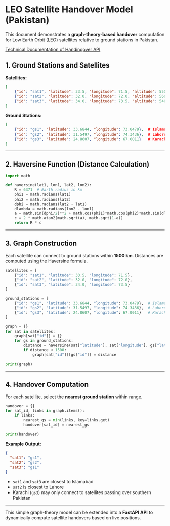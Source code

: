# LEO Satellite Handover Model (Pakistan)

This document demonstrates a **graph-theory-based handover** computation for Low Earth Orbit (LEO) satellites relative to ground stations in Pakistan.

[Technical Documentation of Handingover API](https://documenter.getpostman.com/view/46925086/2sB3BHjoZo#3f9cfe05-8410-4826-85b0-725d363c07f5)

## 1. Ground Stations and Satellites

**Satellites:**
```json
[
    {"id": "sat1", "latitude": 33.5, "longitude": 71.5, "altitude": 550},
    {"id": "sat2", "latitude": 32.0, "longitude": 72.0, "altitude": 560},
    {"id": "sat3", "latitude": 34.0, "longitude": 73.5, "altitude": 540}
]
```

**Ground Stations:**
```json
[
    {"id": "gs1", "latitude": 33.6844, "longitude": 73.0479},  # Islamabad
    {"id": "gs2", "latitude": 31.5497, "longitude": 74.3436},  # Lahore
    {"id": "gs3", "latitude": 24.8607, "longitude": 67.0011}   # Karachi
]
```

---

## 2. Haversine Function (Distance Calculation)
```python
import math

def haversine(lat1, lon1, lat2, lon2):
    R = 6371  # Earth radius in km
    phi1 = math.radians(lat1)
    phi2 = math.radians(lat2)
    dphi = math.radians(lat2 - lat1)
    dlambda = math.radians(lon2 - lon1)
    a = math.sin(dphi/2)**2 + math.cos(phi1)*math.cos(phi2)*math.sin(dlambda/2)**2
    c = 2 * math.atan2(math.sqrt(a), math.sqrt(1-a))
    return R * c
```

---

## 3. Graph Construction

Each satellite can connect to ground stations within **1500 km**. Distances are computed using the Haversine formula.

```python
satellites = [
    {"id": "sat1", "latitude": 33.5, "longitude": 71.5},
    {"id": "sat2", "latitude": 32.0, "longitude": 72.0},
    {"id": "sat3", "latitude": 34.0, "longitude": 73.5}
]

ground_stations = [
    {"id": "gs1", "latitude": 33.6844, "longitude": 73.0479},  # Islamabad
    {"id": "gs2", "latitude": 31.5497, "longitude": 74.3436},  # Lahore
    {"id": "gs3", "latitude": 24.8607, "longitude": 67.0011}   # Karachi
]

graph = {}
for sat in satellites:
    graph[sat["id"]] = {}
    for gs in ground_stations:
        distance = haversine(sat["latitude"], sat["longitude"], gs["latitude"], gs["longitude"])
        if distance < 1500:
            graph[sat["id"]][gs["id"]] = distance

print(graph)
```

---

## 4. Handover Computation

For each satellite, select the **nearest ground station** within range.

```python
handover = {}
for sat_id, links in graph.items():
    if links:
        nearest_gs = min(links, key=links.get)
        handover[sat_id] = nearest_gs

print(handover)
```

**Example Output:**
```json
{
  "sat1": "gs1",
  "sat2": "gs2",
  "sat3": "gs1"
}
```

- `sat1` and `sat3` are closest to Islamabad  
- `sat2` is closest to Lahore  
- Karachi (`gs3`) may only connect to satellites passing over southern Pakistan

---

This simple graph-theory model can be extended into a **FastAPI API** to dynamically compute satellite handovers based on live positions.
